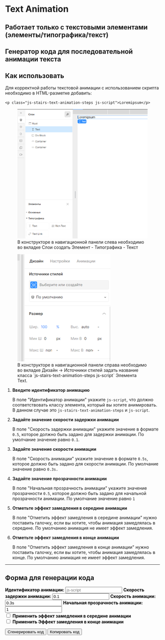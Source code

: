# Text Animation

## Работает только с текстовыми элементами (элементы/типографика/текст)

## Генератор кода для последовательной анимации текста

## Как использовать

Для корректной работы текстовой анимации с использованием скрипта необходимо в HTML-разметке добавить:
<!-- markdownlint-disable MD040 -->
```
<p class="js-stairs-text-animation-steps js-script">Loremipsum</p>
```

<!-- markdownlint-disable MD041 -->
<!-- markdownlint-disable MD033 -->
<figure>
  <img src="../assets/add-text-element-1.png" class="lottie1" alt="div" />
  <figcaption>В конструкторе в навигационной панели слева необходимо во вкладке Слои создать Элемент - Типографика - Текст</figcaption>
</figure>

<figure>
  <img src="../assets/add-text-element-2.png" class="lottie2" alt="class" />
  <figcaption>В конструкторе в навигационной панели справа необходимо во вкладке Дизайн -> Источники
  стилей задать название класса `js-stairs-text-animation-steps js-script` Элемента Text.</figcaption>
</figure>

1. **Введите идентификатор анимацию**

   В поле "Идентификатор анимации" укажите `js-script`, что должно соответствовать классу элемента, который вы хотите анимировать. В данном случае это `js-stairs-text-animation-steps` и `js-script`.

2. **Задайте значение скорости задержки анимации**

   В поле "Скорость задержки анимации" укажите значение в формате `0.5`, которое должно быть задано для задержки анимации. По умолчание значение равно `0.1`.

3. **Задайте значение скорости анимации**

    В поле "Скорость анимации" укажите значение в формате `0.5s`, которое должно быть задано для скорости анимации. По умолчание значение равно `0.3s.`

4. **Задайте значение прозрачности анимации**

    В поле "Начальная прозрачность анимации" укажите значение прозрачности `0.5`, которое должно быть задано для начальной прозрачности анимации. По умолчание значение равно `1`

5. **Отметьте  эффект замедления в середине анимации**

   В поле "Отметить эффект замедления в середине анимации" нужно поставить галочку, если вы хотите, чтобы анимация замедлялась в середине. По умолчанию анимация не имеет эффект замедления.

6. **Отметьте  эффект замедления в конце анимации**

    В поле "Отметить эффект замедления в конце анимации" нужно поставить галочку, если вы хотите, чтобы анимация замедлялась в конце. По умолчанию анимация не имеет эффект замедления.

---

## Форма для генерации кода

<!-- markdownlint-disable MD041 -->
<!-- markdownlint-disable MD033 -->

<div id="stairs-generator">
  <label for="animationIdentifier" style="font-weight:bold; color: #000;">Идентификатор анимации:</label>
  <input type="text" id="animationIdentifier" value="" placeholder="js-script">
  <label for="animationDalay" style="font-weight:bold; color: #000;">Скорость задержки анимации:</label>
  <input type="text" id="animationDalay" value="0.1" placeholder="0.1">
  <label for="animationSpeed" style="font-weight:bold; color: #000;">Скорость анимации:</label>
  <input type="text" id="animationSpeed" value="0.3s" placeholder="0.3s">
  <label for="start-opacity" style="font-weight:bold; color: #000;">Начальная прозрачность анимации:</label>
  <input type="text" id="start-opacity" value="1" placeholder="1">
  <div class="checkbox">
    <div class="checkbox_wrapper">
      <input type="checkbox" id="slowdownEffect" value="false">
      <label for="slowdownEffect" style="font-weight:bold; color: #000;">Применить эффект замедления в середине анимации</label>
    </div>
    <div class="checkbox_wrapper">
      <input type="checkbox" id="endSlowdownEffect" value="false">
      <label for="endSlowdownEffect" style="font-weight:bold; color: #000;">Применить Эффект замедления в конце анимации</label>
    </div>
  </div>

  <button id="generate-stairs">Сгенерировать код</button>
  <button id="copy-stairs">Копировать код</button>
  <h2 id="title" style="display: none">Пример сгенерированного кода</h2>
  <pre id="stairs-output"></pre>
</div>
